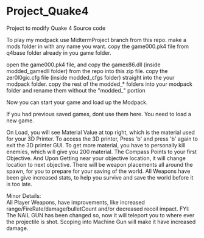 # Project_Quake4
Project to modify Quake 4 Source code

To play my modpack use MidtermProject branch from this repo. 
make a mods folder in with any name you want. copy the game000.pk4 file from q4base folder already in you game folder. 

open the game000.pk4 file, and copy the gamex86.dll (inside modded_gamedll folder) from the repo into this zip file. 
copy the zer0l0gic.cfg file (inside modded_cfgs folder) straight into the your modpack folder.
copy the rest of the modded_* folders into your modpack folder and rename them without the "modded_" portion

Now you can start your game and load up the Modpack. 

If you had previous saved games, dont use them here. You need to load a new game. 

On Load, you will see Material Value at top right, which is the material used for your 3D Printer. 
To access the 3D printer, Press 'b' and press 'b' again to exit the 3D printer GUI. 
To get more material, you have to personally kill enemies, which will give you 200 material. 
The Compass Points to your first Objective. And Upon Getting near your objective location, it will change location to next objective. 
There will be weapon placements all around the spawn, for you to prepare for your saving of the world.
All Weapons have been give increased stats, to help you survive and save the world before it is too late. 

Minor Details: <br>
All Player Weapons, have improvements, like increased range/FireRate/damage/bulletCount and/or decreased recoil impact.
FYI: The NAIL GUN has been changed so, now it will teleport you to where ever the projectile is shot. 
Scoping into Machine Gun will make it have increased damage. 
